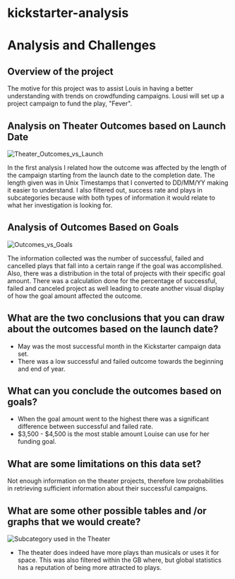 # kickstarter-analysis
# Analysis and Challenges 
## Overview of the project
The motive for this project was to assist Louis in having a better understanding with trends on crowdfunding campaigns. Lousi will set up a project campaign to fund the play, "Fever". 

## Analysis on Theater Outcomes based on Launch Date 
![Theater_Outcomes_vs_Launch](https://user-images.githubusercontent.com/92067596/154824969-18cd1e43-0ea5-4e32-b979-ee7e968838fc.png)

In the first analysis I related how the outcome was affected by the length of the campaign starting from the launch date to the completion date. The length given was in Unix Timestamps that I converted to DD/MM/YY making it easier to understand.  I also filtered out, success rate and plays in subcategories because with both types of information it would relate to what her investigation is looking for. 

## Analysis of Outcomes Based on Goals 
 
![Outcomes_vs_Goals](https://user-images.githubusercontent.com/92067596/154826898-96cb7f2d-5906-493d-9f3f-f295f7b984e8.png)

The information collected was the number of successful, failed and cancelled plays that fall into a certain range if the goal was accomplished. Also, there was a distribution in the total of projects with their specific goal amount. There was a calculation done for the percentage of successful, failed and canceled project as well leading to create another visual display of how the goal amount affected the outcome. 

## What are the two conclusions that you can draw about the outcomes based on the launch date? 
- May was the most successful month in the Kickstarter campaign data set. 
- There was a low successful and failed outcome towards the beginning and end of year. 

## What can you conclude the outcomes based on goals? 
- When the goal amount went to the highest there was a significant difference between successful and failed rate.
- $3,500 - $4,500 is the most stable amount Louise can use for her funding goal.  

## What are some limitations on this data set? 
Not enough information on the theater projects, therefore low probabilities in retrieving sufficient information about their successful campaigns. 

## What are some other possible tables and /or graphs that we would create? 

![Subcategory used in the Theater](https://user-images.githubusercontent.com/92067596/154827179-331bef30-cd0c-485f-bbe2-bf0ccc24ffd5.png)
- The theater does indeed have more plays than musicals or uses it for space. This was also filtered within the GB where, but global statistics has a reputation of being more attracted to plays. 
